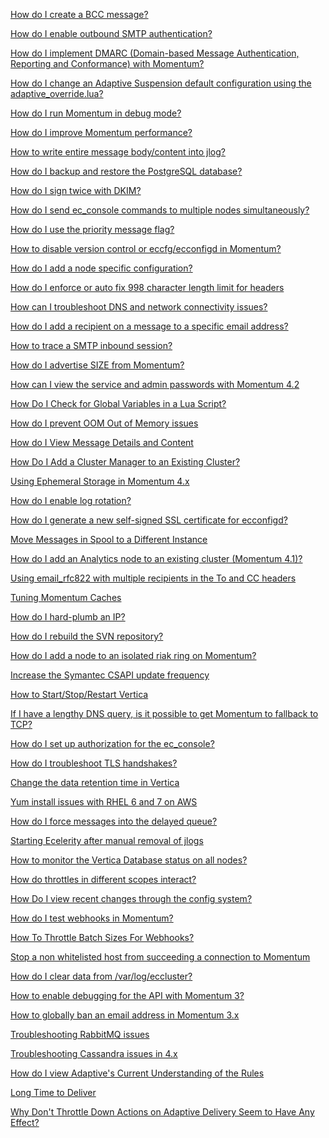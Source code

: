 [How do I create a BCC message?](./bcc.md)

[How do I enable outbound SMTP authentication?](./how-do-i-enable-outbound-smtp-authentication.md)

[How do I implement DMARC (Domain-based Message Authentication, Reporting and Conformance) with Momentum?](./HowDoIImplementDMARCMomentum.md)

[How do I change an Adaptive Suspension default configuration using the adaptive_override.lua?](./HowDoIchangeanAdaptiveSuspensiondefaultconfigurationusingtheadaptive_override.md)

[How do I run Momentum in debug mode?](./enable-debug.md)

[How do I improve Momentum performance?](./HowDoIImproveMomentumPerformance.md)

[How to write entire message body/content into jlog?](./write-bodycontent-jlog.md)

[How do I backup and restore the PostgreSQL database?](./backup-postgres.md)

[How do I sign twice with DKIM?](./sign-twice-DKIM.md)

[How do I send ec_console commands to multiple nodes simultaneously?](./cluster_commands.md)

[How do I use the priority message flag?](./priority-message-flag.md)

[How to disable version control or eccfg/ecconfigd in Momentum?](./disable_versioncontrol.md)

[How do I add a node specific configuration?](./node-specific-configuration.md)

[How do I enforce or auto fix 998 character length limit for headers](./enforce-998-character-limit.md)

[How can I troubleshoot DNS and network connectivity issues?](./troubleshoot-dns-network-connectivity.md)

[How do I add a recipient on a message to a specific email address?](./add-recipient-specific-email.md)

[How to trace a SMTP inbound session?](how-to-trace-a-smtp-inbound-session.md)

[How do I advertise SIZE from Momentum?](how-do-I-advertise-size-from-momentum.md)

[How can I view the service and admin passwords with Momentum 4.2](how-can-i-view-the-service-admin-passwords-momo-4.2.md)

[How Do I Check for Global Variables in a Lua Script?](how-do-i-check-for-global-variables-in-a-lua-script)

[How do I prevent OOM Out of Memory issues](./how-do-i-prevent-oom-out-of-memory-issues.md)

[How do I View Message Details and Content](./how-do-i-view-message-details-and-content.md)

[How Do I Add a Cluster Manager to an Existing Cluster?](how-do-i-add-a-cluster-manager-to-an-existing-cluster.md)

[Using Ephemeral Storage in Momentum 4.x](./using-ephemeral-storage-in-momentum-4.x.md)

[How do I enable log rotation?](./log-rotation.md)

[How do I generate a new self-signed SSL certificate for ecconfigd?](./how-do-i-generate-a-new-self-signed-ssl-certificate-for-ecconfigd.md)

[Move Messages in Spool to a Different Instance](./move-messages-spool-different-instance.md)

[How do I add an Analytics node to an existing cluster (Momentum 4.1)?](./how-do-i-add-an-analytics-node-to-an-existing-cluster.md)

[Using email_rfc822 with multiple recipients in the To and CC headers](./using-email_rfc822-with-multiple-recipients-in-the-to-and-cc-headers.md)

[Tuning Momentum Caches](./tuning-momentum-caches.md)

[How do I hard-plumb an IP?](./how-do-i-hard-plumb-an-ip.md)

[How do I rebuild the SVN repository?](./how-do-i-rebuild-the-svn-repository.md)

[How do I add a node to an isolated riak ring on Momentum?](./how-do-i-add-a-node-to-an-isolated-riak-ring-on-momentum.md)

[Increase the Symantec CSAPI update frequency](./increase-the-symantec-csapi-update-frequency.md)

[How to Start/Stop/Restart Vertica](./how-to-start-stop-restart-vertica.md)

[If I have a lengthy DNS query, is it possible to get Momentum to fallback to TCP?](./if-I-have-a-lengthy-dns-query-is-it-possible-to-get-momentum-to-fallback-to-tcp.md)

[How do I set up authorization for the ec_console?](./ecconsole-authorization.md)

[How do I troubleshoot TLS handshakes?](./tls-troubleshoot.md)

[Change the data retention time in Vertica](./vertica-data-retention.md)

[Yum install issues with RHEL 6 and 7 on AWS](./yum-install-issue.md)

[How do I force messages into the delayed queue?](./how-do-i-force-messages-into-the-delayed-queue.md)

[Starting Ecelerity after manual removal of jlogs](./starting-ecelerity-after-manual-removal-of-jlogs.md)

[How to monitor the Vertica Database status on all nodes?](./how-to-monitor-the-vertica-database-status-on-all-nodes.md)

[How do throttles in different scopes interact?](./how-do-throttles-in-different-scopes-interact.md)

[How Do I view recent changes through the config system?](./how-do-i-view-recent-changes-through-the-config-system.md)

[How do I test webhooks in Momentum?](./how-do-i-test-webhooks-in-momentum.md)

[How To Throttle Batch Sizes For Webhooks?](./how-to-throttle-batch-sizes-for-webhooks.md)

[Stop a non whitelisted host from succeeding a connection to Momentum](./stop-nonwhitelisted-ip.md)

[How do I clear data from /var/log/eccluster?](./eccluster-clear-log-data.md)

[How to enable debugging for the API with Momentum 3?](./how-to-enable-debugging-for-the-api-with-momentum-3.md)

[How to globally ban an email address in Momentum 3.x](./how-to-globally-ban-an-email-address-in-momentum-3.md)

[Troubleshooting RabbitMQ issues](./troubleshooting-rabbitmq.md)

[Troubleshooting Cassandra issues in 4.x](./troubleshooting-cassandra.md)

[How do I view Adaptive's Current Understanding of the Rules](./how-do-i-view-adaptives-current-understanding-of-the-rules.md)

[Long Time to Deliver](./long-time-to-deliver.md)

[Why Don't Throttle Down Actions on Adaptive Delivery Seem to Have Any Effect?](./why-dont-throttle-down-actions-on-adaptive-delivery-seem-to-have-any-effect.md)

[](./)

[](./)

[](./)

[](./)

[](./)

[](./)

[](./)

[](./)

[](./)

[](./)

[](./)

[](./)

[](./)

[](./)

[](./)

[](./)

[](./)

[](./)

[](./)

[](./)

[](./)

[](./)

[](./)

[](./)

[](./)

[](./)

[](./)

[](./)

[](./)

[](./)
